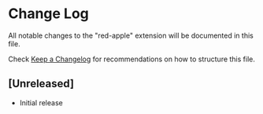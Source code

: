 # Change Log

All notable changes to the "red-apple" extension will be documented in this file.

Check [Keep a Changelog](http://keepachangelog.com/) for recommendations on how to structure this file.

## [Unreleased]

- Initial release
